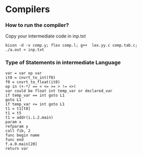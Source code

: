 # Compilers

### How to run the compiler?

Copy your intermediate code in inp.txt
``` 
bison -d -v comp.y; flex comp.l; g++  lex.yy.c comp.tab.c; 
./a.out < inp.txt
```

### Type of Statements in intermediate Language

```
var = var op var
it0 = cnvrt_to_int(f0) 
f0 = cnvrt_to_float(it0) 
op in (+-*/ == < <= >= > != <>)
var could be float int temp_var or declared_var
if temp_var == int goto L1
goto L1
if temp_var <= int goto L1
t1 = t1[t0]
t1 = t5
t1 = addr(i.i.2.main)
param x
refparam y
call fib, 2
func begin name
func end
f.a.0.main[20]
return var

```